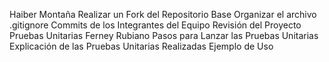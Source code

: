 Haiber Montaña 
Realizar un Fork del Repositorio Base
Organizar el archivo .gitignore
Commits de los Integrantes del Equipo
Revisión del Proyecto
Pruebas Unitarias
Ferney Rubiano
Pasos para Lanzar las Pruebas Unitarias
Explicación de las Pruebas Unitarias Realizadas
Ejemplo de Uso 
